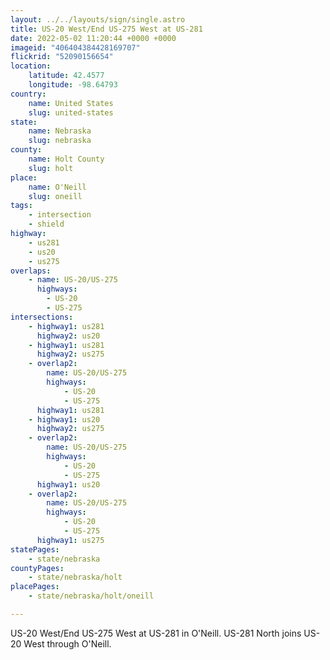 ```yaml
---
layout: ../../layouts/sign/single.astro
title: US-20 West/End US-275 West at US-281
date: 2022-05-02 11:20:44 +0000 +0000
imageid: "406404384428169707"
flickrid: "52090156654"
location:
    latitude: 42.4577
    longitude: -98.64793
country:
    name: United States
    slug: united-states
state:
    name: Nebraska
    slug: nebraska
county:
    name: Holt County
    slug: holt
place:
    name: O'Neill
    slug: oneill
tags:
    - intersection
    - shield
highway:
    - us281
    - us20
    - us275
overlaps:
    - name: US-20/US-275
      highways:
        - US-20
        - US-275
intersections:
    - highway1: us281
      highway2: us20
    - highway1: us281
      highway2: us275
    - overlap2:
        name: US-20/US-275
        highways:
            - US-20
            - US-275
      highway1: us281
    - highway1: us20
      highway2: us275
    - overlap2:
        name: US-20/US-275
        highways:
            - US-20
            - US-275
      highway1: us20
    - overlap2:
        name: US-20/US-275
        highways:
            - US-20
            - US-275
      highway1: us275
statePages:
    - state/nebraska
countyPages:
    - state/nebraska/holt
placePages:
    - state/nebraska/holt/oneill

---
```

US-20 West/End US-275 West at US-281 in O'Neill.  US-281 North joins US-20 West through O'Neill.